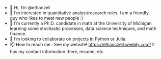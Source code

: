 - 👋 Hi, I’m @ethanzell
- 👀 I’m interested in quantitative analyst/research roles. I am a friendly guy who likes to meet new people :)
- 🌱 I’m currently a Ph.D. candidate in math at the University of Michigan learning some stochastic processes, data science techniques, and math finance. 
- 💞️ I’m looking to collaborate on projects in Python or Julia.
- 📫 How to reach me : See my website! https://ethanczell.weebly.com/ It has my contact information there, resume, etc.

<!---
ethanzell/ethanzell is a ✨ special ✨ repository because its `README.md` (this file) appears on your GitHub profile.
You can click the Preview link to take a look at your changes.
--->
